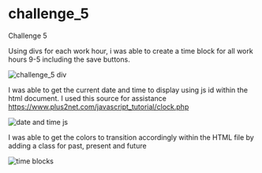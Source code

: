 # challenge_5
Challenge 5




Using divs for each work hour, i was able to create a time block for all work hours 9-5 including the save buttons.

![challenge_5 div](https://github.com/franklinamanda34/challenge_5/assets/134338964/005cb02c-9c95-4386-b5a3-2a1e64b253cf)

I was able to get the current date and time to display using js id within the html document. I used this source for assistance
https://www.plus2net.com/javascript_tutorial/clock.php


![date and time js](https://github.com/franklinamanda34/challenge_5/assets/134338964/6a8b9ec6-027d-43e7-a35b-cfacfd316c1b)

 I was able to get the colors to transition accordingly within the HTML file by adding a class for past, present and future

![time blocks](https://github.com/franklinamanda34/challenge_5/assets/134338964/d74c5924-306f-437e-8c7d-a7dea645cdc3)





